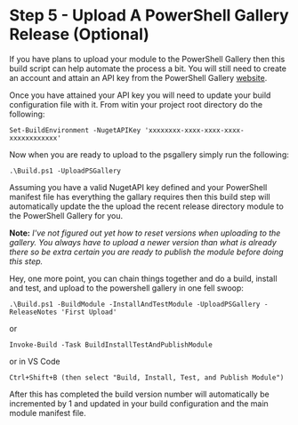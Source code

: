 # Step 5 - Upload A PowerShell Gallery Release (Optional)
If you have plans to upload your module to the PowerShell Gallery then this build script can help automate the process a bit. You will still need to create an account and attain an API key from the PowerShell Gallery [website](https://www.powershellgallery.com/).

Once you have attained your API key you will need to update your build configuration file with it. From witin your project root directory do the following:

`Set-BuildEnvironment -NugetAPIKey 'xxxxxxxx-xxxx-xxxx-xxxx-xxxxxxxxxxxx'`

Now when you are ready to upload to the psgallery simply run the following:

`.\Build.ps1 -UploadPSGallery`

Assuming you have a valid NugetAPI key defined and your PowerShell manifest file has everything the gallary requires then this build step will automatically update the the upload the recent release directory module to the PowerShell Gallery for you.

**Note:** *I've not figured out yet how to reset versions when uploading to the gallery. You always have to upload a newer version than what is already there so be extra certain you are ready to publish the module before doing this step.*

Hey, one more point, you can chain things together and do a build, install and test, and upload to the powershell gallery in one fell swoop:

`.\Build.ps1 -BuildModule -InstallAndTestModule -UploadPSGallery -ReleaseNotes 'First Upload'`

or

`Invoke-Build -Task BuildInstallTestAndPublishModule`

or in VS Code

`Ctrl+Shift+B (then select "Build, Install, Test, and Publish Module")`

After this has completed the build version number will automatically be incremented by 1 and updated in your build configuration and the main module manifest file.